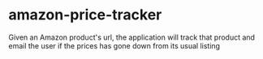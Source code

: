 # amazon-price-tracker
Given an Amazon product's url, the application will track that product and email the user if the prices has gone down from its usual listing
